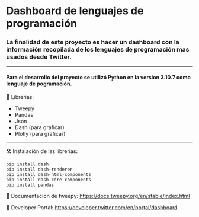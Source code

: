 # Dashboard de lenguajes de programación

### La finalidad de este proyecto es hacer un dashboard con la información recopilada de los lenguajes de programación mas usados desde Twitter.

---
#### Para el desarrollo del proyecto se utilizó Python en la version 3.10.7 como lenguaje de pogramación.

📖 Librerias: 
 - Tweepy
 - Pandas
 - Json
 - Dash (para graficar)
 - Plotly (para graficar)
---

🛠️ Instalación de las librerías: 
```
pip install dash
pip install dash-renderer
pip install dash-html-components
pip install dash-core-components
pip install pandas
```

 
📌 Documentacion de tweepy:  https://docs.tweepy.org/en/stable/index.html
 
📌 Developer Portal:  https://developer.twitter.com/en/portal/dashboard
 
 
 
